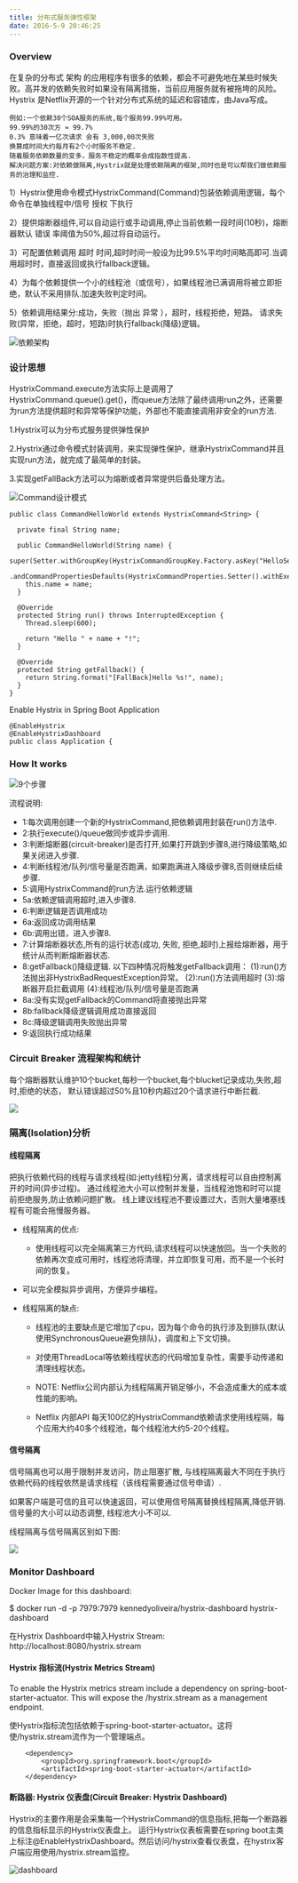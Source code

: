 ```yaml
---
title: 分布式服务弹性框架
date: 2016-5-9 20:46:25
---
```


### Overview
在复杂的分布式 架构 的应用程序有很多的依赖，都会不可避免地在某些时候失败。高并发的依赖失败时如果没有隔离措施，当前应用服务就有被拖垮的风险。
Hystrix 是Netflix开源的一个针对分布式系统的延迟和容错库，由Java写成。
```Example
例如:一个依赖30个SOA服务的系统,每个服务99.99%可用。
99.99%的30次方 ≈ 99.7%
0.3% 意味着一亿次请求 会有 3,000,00次失败
换算成时间大约每月有2个小时服务不稳定.
随着服务依赖数量的变多，服务不稳定的概率会成指数性提高.
解决问题方案:对依赖做隔离,Hystrix就是处理依赖隔离的框架,同时也是可以帮我们做依赖服务的治理和监控.

```
<!-- more -->
1）Hystrix使用命令模式HystrixCommand(Command)包装依赖调用逻辑，每个命令在单独线程中/信号 授权 下执行

2）提供熔断器组件,可以自动运行或手动调用,停止当前依赖一段时间(10秒)，熔断器默认 错误 率阈值为50%,超过将自动运行。

3）可配置依赖调用 超时 时间,超时时间一般设为比99.5%平均时间略高即可.当调用超时时，直接返回或执行fallback逻辑。

4）为每个依赖提供一个小的线程池（或信号），如果线程池已满调用将被立即拒绝，默认不采用排队.加速失败判定时间。

5）依赖调用结果分:成功，失败（抛出 异常 ），超时，线程拒绝，短路。 请求失败(异常，拒绝，超时，短路)时执行fallback(降级)逻辑。

![依赖架构](https://github.com/Netflix/Hystrix/wiki/images/soa-4-isolation-640.png)
### 设计思想
HystrixCommand.execute方法实际上是调用了HystrixCommand.queue().get()，而queue方法除了最终调用run之外，还需要为run方法提供超时和异常等保护功能，外部也不能直接调用非安全的run方法.

1.Hystrix可以为分布式服务提供弹性保护

2.Hystrix通过命令模式封装调用，来实现弹性保护，继承HystrixCommand并且实现run方法，就完成了最简单的封装。

3.实现getFallBack方法可以为熔断或者异常提供后备处理方法。

![Command设计模式](http://img2.tuicool.com/JrQNFzN.png!web)
```Sample
public class CommandHelloWorld extends HystrixCommand<String> {

  private final String name;

  public CommandHelloWorld(String name) {
    super(Setter.withGroupKey(HystrixCommandGroupKey.Factory.asKey("HelloServiceGroup"))
        .andCommandPropertiesDefaults(HystrixCommandProperties.Setter().withExecutionTimeoutInMilliseconds(500)));
    this.name = name;
  }

  @Override
  protected String run() throws InterruptedException {
    Thread.sleep(600);

    return "Hello " + name + "!";
  }

  @Override
  protected String getFallback() {
    return String.format("[FallBack]Hello %s!", name);
  }
}
```

Enable Hystrix in Spring Boot Application
```
@EnableHystrix
@EnableHystrixDashboard
public class Application {
```
### How It works

![9个步骤](https://github.com/Netflix/Hystrix/wiki/images/hystrix-command-flow-chart.png)

流程说明:
- 1:每次调用创建一个新的HystrixCommand,把依赖调用封装在run()方法中.
- 2:执行execute()/queue做同步或异步调用.
- 3:判断熔断器(circuit-breaker)是否打开,如果打开跳到步骤8,进行降级策略,如果关闭进入步骤.
- 4:判断线程池/队列/信号量是否跑满，如果跑满进入降级步骤8,否则继续后续步骤.
- 5:调用HystrixCommand的run方法.运行依赖逻辑
 - 5a:依赖逻辑调用超时,进入步骤8.
- 6:判断逻辑是否调用成功
 - 6a:返回成功调用结果
 - 6b:调用出错，进入步骤8.
- 7:计算熔断器状态,所有的运行状态(成功, 失败, 拒绝,超时)上报给熔断器，用于统计从而判断熔断器状态.
- 8:getFallback()降级逻辑.
  以下四种情况将触发getFallback调用：
 (1):run()方法抛出非HystrixBadRequestException异常。
 (2):run()方法调用超时
 (3):熔断器开启拦截调用
 (4):线程池/队列/信号量是否跑满
 - 8a:没有实现getFallback的Command将直接抛出异常
 - 8b:fallback降级逻辑调用成功直接返回
 - 8c:降级逻辑调用失败抛出异常
- 9:返回执行成功结果

### Circuit Breaker 流程架构和统计
每个熔断器默认维护10个bucket,每秒一个bucket,每个blucket记录成功,失败,超时,拒绝的状态，
默认错误超过50%且10秒内超过20个请求进行中断拦截.

![](https://github.com/Netflix/Hystrix/wiki/images/circuit-breaker-640.png)

### 隔离(Isolation)分析
#### 线程隔离

把执行依赖代码的线程与请求线程(如:jetty线程)分离，请求线程可以自由控制离开的时间(异步过程)。
通过线程池大小可以控制并发量，当线程池饱和时可以提前拒绝服务,防止依赖问题扩散。
线上建议线程池不要设置过大，否则大量堵塞线程有可能会拖慢服务器。
- 线程隔离的优点:

  - 使用线程可以完全隔离第三方代码,请求线程可以快速放回。当一个失败的依赖再次变成可用时，线程池将清理，并立即恢复可用，而不是一个长时间的恢复。
 - 可以完全模拟异步调用，方便异步编程。

- 线程隔离的缺点:

  - 线程池的主要缺点是它增加了cpu，因为每个命令的执行涉及到排队(默认使用SynchronousQueue避免排队)，调度和上下文切换。
  - 对使用ThreadLocal等依赖线程状态的代码增加复杂性，需要手动传递和清理线程状态。

  - NOTE: Netflix公司内部认为线程隔离开销足够小，不会造成重大的成本或性能的影响。
  - Netflix 内部API 每天100亿的HystrixCommand依赖请求使用线程隔，每个应用大约40多个线程池，每个线程池大约5-20个线程。      

#### 信号隔离
信号隔离也可以用于限制并发访问，防止阻塞扩散, 与线程隔离最大不同在于执行依赖代码的线程依然是请求线程（该线程需要通过信号申请）.

如果客户端是可信的且可以快速返回，可以使用信号隔离替换线程隔离,降低开销.
信号量的大小可以动态调整, 线程池大小不可以.

线程隔离与信号隔离区别如下图:

![](https://github.com/Netflix/Hystrix/wiki/images/isolation-options-640.png)

### Monitor Dashboard

Docker Image for this dashboard:

$ docker run -d -p 7979:7979 kennedyoliveira/hystrix-dashboard hystrix-dashboard

在Hystrix Dashboard中输入Hystrix Stream: http://localhost:8080/hystrix.stream

#### Hystrix 指标流(Hystrix Metrics Stream)
To enable the Hystrix metrics stream include a dependency on spring-boot-starter-actuator. This will expose the /hystrix.stream as a management endpoint.

使Hystrix指标流包括依赖于spring-boot-starter-actuator。这将使/hystrix.stream流作为一个管理端点。
```
    <dependency>
        <groupId>org.springframework.boot</groupId>
        <artifactId>spring-boot-starter-actuator</artifactId>
    </dependency>
```
#### 断路器: Hystrix 仪表盘(Circuit Breaker: Hystrix Dashboard)

Hystrix的主要作用是会采集每一个HystrixCommand的信息指标,把每一个断路器的信息指标显示的Hystrix仪表盘上。
运行Hystrix仪表板需要在spring boot主类上标注@EnableHystrixDashboard。然后访问/hystrix查看仪表盘，在hystrix客户端应用使用/hystrix.stream监控。

![dashboard](https://github.com/Netflix/Hystrix/wiki/images/dashboard-annoted-circuit-640.png)
